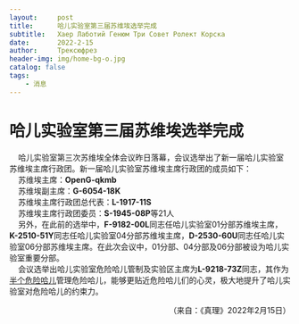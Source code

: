 ```yaml
---
layout:     post
title:      哈儿实验室第三届苏维埃选举完成
subtitle:   Хаер Лаботий Генюм Три Совет Ролект Корска
date:       2022-2-15
author:     Трексюфрез
header-img: img/home-bg-o.jpg
catalog: false
tags:
    - 消息
---
```


# 哈儿实验室第三届苏维埃选举完成
&nbsp;&nbsp;&nbsp;&nbsp;哈儿实验室第三次苏维埃全体会议昨日落幕，会议选举出了新一届哈儿实验室苏维埃主席行政团。新一届哈儿实验室苏维埃主席行政团的成员如下：  
&nbsp;&nbsp;&nbsp;&nbsp;苏维埃主席：**OpenG-qkmb**  
&nbsp;&nbsp;&nbsp;&nbsp;苏维埃副主席：**G-6054-18K**  
&nbsp;&nbsp;&nbsp;&nbsp;苏维埃主席行政团总代表：**L-1917-11S**  
&nbsp;&nbsp;&nbsp;&nbsp;苏维埃主席行政团委员：**S-1945-08P**等21人  
&nbsp;&nbsp;&nbsp;&nbsp;另外，在此前的选举中，**F-9182-00L**同志任哈儿实验室01分部苏维埃主席，**K-2510-51Y**同志任哈儿实验室04分部苏维埃主席，**D-2530-60U**同志任哈儿实验室06分部苏维埃主席。在此次会议中，01分部、04分部及06分部被设为哈儿实验室重要分部。  
&nbsp;&nbsp;&nbsp;&nbsp;会议选举出哈儿实验室危险哈儿管制及实验区主席为**L-9218-73Z**同志，其作为[半个危险哈儿](https://hssrgov.github.io/hluhd/index.html?haer=6)管理危险哈儿，能够更贴近危险哈儿们的心灵，极大地提升了哈儿实验室对危险哈儿的约束力。
<div style="text-align: right">（来自：《真理》2022年2月15日）</div>
